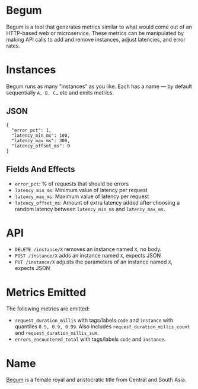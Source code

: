 # Begum

Begum is a tool that generates metrics similar to what would come out of an
HTTP-based web or microservice. These metrics can be manipulated by making API
calls to add and remove instances, adjust latencies, and error rates.

# Instances

Begum runs as many "instances" as you like. Each has a name — by default
sequentially `A, B, C…` etc and emits metrics.

## JSON

```
{
  "error_pct": 1,
  "latency_min_ms": 100,
  "latency_max_ms": 300,
  "latency_offset_ms": 0
}
```

## Fields And Effects

* `error_pct`: % of requests that should be errors
* `latency_min_ms`: Minimum value of latency per request
* `latency_max_ms`: Maximum value of latency per request
* `latency_offset_ms`: Amount of extra latency added after choosing a random
latency between `latency_min_ms` and `latency_max_ms.`

# API

* `DELETE /instance/X` removes an instance named `X`, no body.
* `POST /instance/X` adds an instance named `X`, expects JSON
* `PUT /instance/X` adjusts the parameters of an instance named `X`, expects JSON

# Metrics Emitted

The following metrics are emitted:

* `request_duration_millis` with tags/labels `code` and `instance` with
quantiles `0.5, 0.9, 0.99`. Also includes `request_duration_millis_count` and
`request_duration_millis_sum`.
* `errors_encountered_total` with tags/labels `code` and `instance`.

# Name

[Begum](https://en.wikipedia.org/wiki/Begum) is a female royal and aristocratic
title from Central and South Asia.
